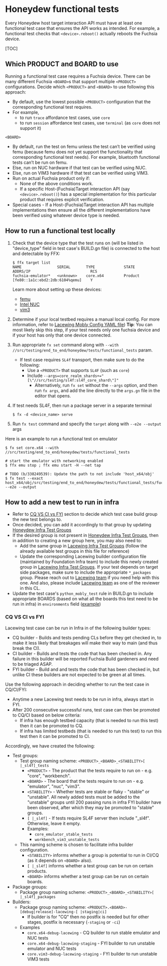 # Honeydew functional tests

Every Honeydew host target interaction API must have at least one functional
test case that ensures the API works as intended. For example, a functional test
checks that `<device>.reboot()` actually reboots the Fuchsia device.

[TOC]

## Which PRODUCT and BOARD to use

Running a functional test case requires a Fuchsia device. There can be many
different Fuchsia `<BOARD>`s that support multiple `<PRODUCT>` configurations.
Decide which `<PRODUCT>` and `<BOARD>` to use following this approach:
* By default, use the lowest possible `<PRODUCT>` configuration that the
corresponding functional test requires.
* For example,
  * to run `trace` affordance test cases, use `core`
  * to run `session` affordance test cases, use `terminal` (as `core` does not
    support it)

`<BOARD>`
* By default, run the test on femu unless the test can’t be verified using femu
(because femu does not yet support the functionality that corresponding
functional test needs). For example, bluetooth functional tests can’t be run on
femu.
* Else, run on NUC hardware if that test can be verified using NUC.
* Else, run on VIM3 hardware if that test can be verified using VIM3.
* Run on actual Fuchsia product only if:
  * None of the above conditions work.
  * If a specific Host-(Fuchsia)Target interaction API (say `<device>.reboot()`)
    has a special implementation for this particular product that requires
    explicit verification.
* Special cases - If a Host-(Fuchsia)Target interaction API has multiple
  implementations then ensure all the different implementations have been
  verified using whatever device type is needed.

## How to run a functional test locally

1. Check that the device type that the test runs on (will be listed in
"device_type" field in test case's BUILD.gn file) is connected to the host and
detectable by FFX:

    ```shell
    $ ffx target list
    NAME                SERIAL       TYPE             STATE      ADDRS/IP                           RCS
    fuchsia-emulator*   <unknown>    core.x64         Product    [fe80::1a1c:ebd2:2db:6104%qemu]    Y
    ```

    Learn more about setting up these devices:
      * [femu](https://fuchsia.dev/fuchsia-src/get-started/set_up_femu)
      * [Intel NUC](https://fuchsia.dev/fuchsia-src/development/hardware/intel_nuc)
      * [vim3](https://fuchsia.dev/fuchsia-src/development/hardware/khadas-vim3)

2. Determine if your local testbed requires a manual local config. For more
information, refer to [Lacewing Mobly Config YAML file](../../../README.md#Mobly-Config-YAML-File))
**Tip**: You can most likely skip this step, if your test needs only one fuchsia
device and if your host has only that one device connected.

3. Run appropriate `fx set` command along with
   `--with //src/testing/end_to_end/honeydew/tests/functional_tests` param.
    * If test case requires `SL4f` transport, then make sure to do the following:
      * Use a `<PRODUCT>` that supports `SL4F` (such as `core`)
      * Include `--args=core_realm_shards+="[\"//src/testing/sl4f:sl4f_core_shard\"]"`
        * Alternatively, run `fx set` without the `--args` option, and then run
        `fx args`, and add the line directly to the `args.gn` file in the editor
        that opens.

4. If test needs SL4F, then run a package server in a separate terminal
    ```shell
    $ fx -d <device_name> serve
    ```

5. Run `fx test` command and specify the `target` along with `--e2e --output`
   args

  Here is an example to run a functional test on emulator
  ```shell
  $ fx set core.x64 --with //src/testing/end_to_end/honeydew/tests/functional_tests

  # start the emulator with networking enabled
  $ ffx emu stop ; ffx emu start -H --net tap

  # TODO (b/338249539): Update the path to not include 'host_x64/obj'
  $ fx test --exact host_x64/obj/src/testing/end_to_end/honeydew/tests/functional_tests/fuchsia_device_tests/test_fuchsia_device/x64_emu_test_fc.sh --e2e --output
  ```

## How to add a new test to run in infra

* Refer to [CQ VS CI vs FYI](#CQ-VS-CI-vs-FYI) section to decide which test case
build group the new test belongs to.
* Once decided, you can add it accordingly to that group by updating
[Honeydew Infra Test Groups]
* If the desired group is not present in [Honeydew Infra Test Groups], then in
  addition to creating a new group here, you may also need to:
  * Add the same group in [Lacewing Infra Test Groups] (follow the already
    available test groups in this file for reference)
  * Update the corresponding Lacewing builder configuration file (maintained by
    Foundation Infra team) to include this newly created group in
    [Lacewing Infra Test Groups]. If your test depends on target side packages,
    make sure to include the appropriate `*_packages` group. Please reach out to
    [Lacewing team] if you need help with this one. And also, please include
    [Lacewing team] as one of the reviewer in this CL.
* Update the test case's `python_mobly_test` rule in BUILD.gn to include
  appropriate BOARDS (based on what all the boards this test need to be run in
  infra) in `environments` field ([example](../../../examples/test_soft_reboot/BUILD.gn))

### CQ VS CI vs FYI

Lacewing test case can be run in Infra in of the following builder types:
* CQ builder - Builds and tests pending CLs before they get checked in, to make
  it less likely that breakages will make their way to main (and thus break the
  CI).
* CI builder - Builds and tests the code that has been checked in. Any failure
  in this builder will be reported Fuchsia Build gardeners and need to be
  triaged ASAP.
* FYI builder - Build and and tests the code that has been checked in, but
  unlike CI these builders are not expected to be green at all times.

Use the following approach in deciding whether to run the test case in CQ/CI/FYI:
* Anytime a new Lacewing test needs to be run in infra, always start in FYI.
* After 200 consecutive successful runs, test case can then be promoted to CQ/CI
  based on below criteria:
  * If infra has enough testbed capacity (that is needed to run this test) then
    it can be promoted to CQ.
  * If infra has limited testbeds (that is needed to run this test) to run this
    test then it can be promoted to CI.

Accordingly, we have created the following:
* Test groups:
  * Test group naming scheme: `<PRODUCT>_<BOARD>_<STABILITY>[ |_sl4f]_tests`
    * `<PRODUCT>` - The product that the tests require to run on - e.g. "core",
        "workbench".
    * `<BOARD>` - The board that the tests require to run on - e.g. "emulator",
        "nuc", "vim3".
    * `<STABILITY>` - Whether tests are stable or flaky - "stable" or "unstable".
        All newly added tests must be added to the "unstable" groups until 200
        passing runs in infra FYI builder have been observed, after which they
        may be promoted to "stable" groups.
    * `[ |_sl4f]` - If tests require SL4F server then include "_sl4f".
        Otherwise, leave it empty.
    * Examples:
      * `core_emulator_stable_tests`
      * `workbench_vim3_unstable_tests`
  * This naming scheme is chosen to facilitate infra builder configuration.
    * `<STABILITY>` informs whether a group is potential to run in CI/CQ
        (as it depends on `<BOARD>` also).
    * `[ |_sl4f]` informs whether a test group can be run on certain products.
    * `<BOARD>` informs whether a test group can be run on certain boards.
* Package groups:
  * Package group naming scheme: `<PRODUCT>_<BOARD>_<STABILITY>[ |_sl4f]_packages`
* Builders:
  * Package group naming scheme: `<PRODUCT>.<BOARD>-[debug|release]-lacewing-[ |staging|ci]`
    * If builder is for "CQ" then no postfix is needed but for other stages,
      postfix is necessary (`-staging` or `-ci`)
  * Examples
    * `core.x64-debug-lacewing` - CQ builder to run stable emulator and NUC tests
    * `core.x64-debug-lacewing-staging` - FYI builder to run unstable emulator and NUC tests
    * `core.vim3-debug-lacewing-staging` - FYI builder to run unstable VIM3 tests


[Honeydew Infra Test Groups]: BUILD.gn

[Lacewing Infra Test Groups]: ../../../BUILD.gn

[Lacewing team]: ../../../OWNERS

